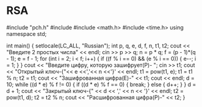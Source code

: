 # RSA
#include "pch.h"
#include <iostream>
#include <math.h>
#include <time.h>
using namespace std;

int main()
{
setlocale(LC_ALL, "Russian");
	int p, q, e, d, f, n, t1, t2;
	cout << "Введите 2 простых числа" << endl;
	cin >> p >> q;
	n = p * q;
	f = (p - 1)*(q - 1);
	e = f - 1;
	for (int i = 2; i < f; i++)
	{
		if ((f % i == 0) && (e % i == 0))
		{
			e--;
			i = 1;
		}
	}
	cout << "Введите цифру, которую зашифрует(P)- ";
	cin >> t1;
	cout << "Открытый ключ-{"<< e <<','<< n <<'}' << endl;
	t1 = pow(t1, e);
	t1 = t1 % n;
	t2 = t1;
	cout << "Зашифрованная цифра(E)-" << t1;
	cout << endl;
	d = 10;
	while ((d * e) % f != 0)
	{
		if ((d * e) % f == 0)
		{
			break;
		}
		else
		{
			d++;
		}
	}
	d = d + 1;
	cout << "Закрытый ключ-{" << d << ',' << n << '}' << endl;
	t2 = pow(t1, d);
	t2 = t2 % n;
	cout << "Расшифрованная цифра(P)-" << t2;
}
  
